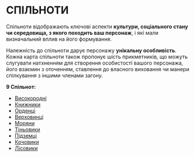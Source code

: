 # СПІЛЬНОТИ

Спільноти відображають ключові аспекти **культури, соціального стану чи середовища, з якого походить ваш персонаж**, і які мали визначальний вплив на його формування. 

Належність до спільноти дарує персонажу **унікальну особливість**. Кожна карта спільноти також пропонує шість прикметників, що можуть слугувати натхненням для створення особистості вашого персонажа, його взаємин з оточенням, ставлення до власного виховання чи манери спілкування з іншими членами загону. 

**9 Спільнот:**

- [Високородні](../communities/Highborne.md)
- [Книжники](../communities/Loreborne.md)
- [Орденці](../communities/Orderborne.md)
- [Верховинці](../communities/Ridgeborne.md)
- [Моряни](../communities/Seaborne.md)
- [Тіньовики](../communities/Slyborne.md)
- [Підземці](../communities/Underborne.md)
- [Кочовики](../communities/Wanderborne.md)
- [Лісовики](../communities/Wildborne.md)